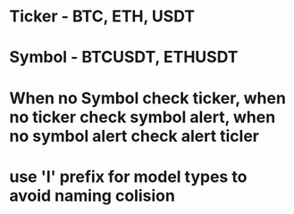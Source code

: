 # Ticker - BTC, ETH, USDT

# Symbol - BTCUSDT, ETHUSDT

# When no Symbol check ticker, when no ticker check symbol alert, when no symbol alert check alert ticler

# use 'I' prefix for model types to avoid naming colision
